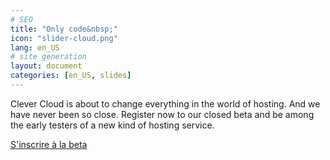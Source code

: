 ```yaml
---
# SEO
title: "Only code&nbsp;"
icon: "slider-cloud.png"
lang: en_US
# site generation
layout: document
categories: [en_US, slides]
---
```


Clever Cloud is about to change everything in the world of hosting. And we have never been so close. Register now to our closed beta and be among the early testers of a new kind of hosting service.


<a href="#signup">S'inscrire à la beta</a>